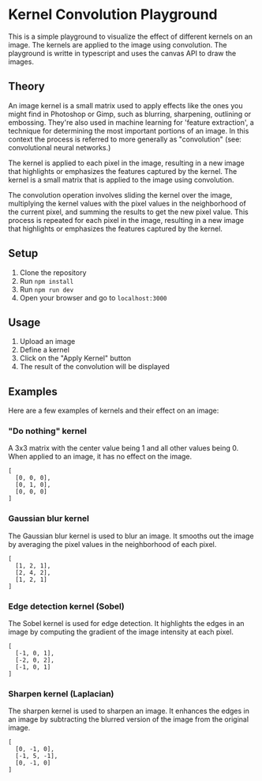 # Kernel Convolution Playground

This is a simple playground to visualize the effect of different kernels on an image. The kernels are applied to the image using convolution. The playground is writte in typescript and uses the canvas API to draw the images.

## Theory

An image kernel is a small matrix used to apply effects like the ones you might find in Photoshop or Gimp, such as blurring, sharpening, outlining or embossing. They're also used in machine learning for 'feature extraction', a technique for determining the most important portions of an image. In this context the process is referred to more generally as "convolution" (see: convolutional neural networks.)

The kernel is applied to each pixel in the image, resulting in a new image that highlights or emphasizes the features captured by the kernel. The kernel is a small matrix that is applied to the image using convolution.

The convolution operation involves sliding the kernel over the image, multiplying the kernel values with the pixel values in the neighborhood of the current pixel, and summing the results to get the new pixel value. This process is repeated for each pixel in the image, resulting in a new image that highlights or emphasizes the features captured by the kernel.

## Setup

1. Clone the repository
2. Run `npm install`
3. Run `npm run dev`
4. Open your browser and go to `localhost:3000`

## Usage

1. Upload an image
2. Define a kernel
3. Click on the "Apply Kernel" button
4. The result of the convolution will be displayed

## Examples

Here are a few examples of kernels and their effect on an image:

### "Do nothing" kernel

A 3x3 matrix with the center value being 1 and all other values being 0. When applied to an image, it has no effect on the image.

```
[
  [0, 0, 0],
  [0, 1, 0],
  [0, 0, 0]
]
```

### Gaussian blur kernel

The Gaussian blur kernel is used to blur an image. It smooths out the image by averaging the pixel values in the neighborhood of each pixel.

```
[
  [1, 2, 1],
  [2, 4, 2],
  [1, 2, 1]
]
```

### Edge detection kernel (Sobel)

The Sobel kernel is used for edge detection. It highlights the edges in an image by computing the gradient of the image intensity at each pixel.

```
[
  [-1, 0, 1],
  [-2, 0, 2],
  [-1, 0, 1]
]
```

### Sharpen kernel (Laplacian)

The sharpen kernel is used to sharpen an image. It enhances the edges in an image by subtracting the blurred version of the image from the original image.

```
[
  [0, -1, 0],
  [-1, 5, -1],
  [0, -1, 0]
]
```
